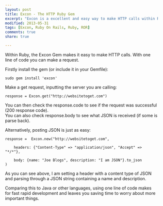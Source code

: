 ```yaml
---
layout: post
title: Excon - The HTTP Ruby Gem
excerpt: "Excon is a excellent and easy way to make HTTP calls within Ruby. I found it to be a excellent tool when needing to make calls within a Ruby on Rails application."
modified: 2013-05-31
tags: [Excon, Ruby On Rails, Ruby, ROR]
comments: true
share: true

---
```


Within Ruby, the Excon Gem makes it easy to make HTTP calls. With one line of code you can make a request.

Firstly install the gem (or include it in your Gemfile):

```
sudo gem install 'excon'
```

Make a get request, inputting the server you are calling:

```
response = Excon.get("http://websitetoget.com")
```

You can then check the response.code to see if the request was successful (200 response code).<br>
You can also check response.body to see what JSON is received (if some is parse back). 

Alternatively, posting JSON is just as easy:

```
response =  Excon.new("http://websitetoget.com",
```
```
    headers: {"Content-Type" => "application/json", "Accept" => "*/*"},
```
```
    body: {name: "Joe Blogs", description: "I am JSON"}.to_json
)
```

As you can see above, I am setting a header with a content type of JSON and parsing through a JSON string containing a name and description.

Comparing this to Java or other languages, using one line of code makes for fast rapid development and leaves you saving time to worry about more important things.